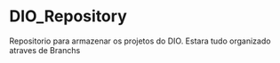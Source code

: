 # DIO_Repository
Repositorio para armazenar os projetos do DIO. Estara tudo organizado atraves de Branchs
